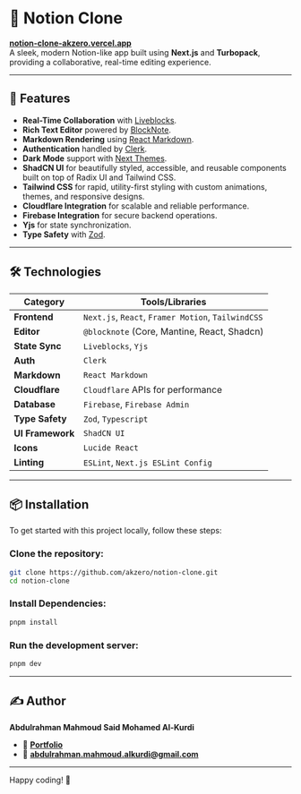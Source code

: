 # 📝 Notion Clone

**[notion-clone-akzero.vercel.app](https://notion-clone-akzero.vercel.app)**  
A sleek, modern Notion-like app built using **Next.js** and **Turbopack**, providing a collaborative, real-time editing experience.  

---

## 🚀 Features

- **Real-Time Collaboration** with [Liveblocks](https://liveblocks.io).  
- **Rich Text Editor** powered by [BlockNote](https://blocknote.dev).  
- **Markdown Rendering** using [React Markdown](https://github.com/remarkjs/react-markdown).  
- **Authentication** handled by [Clerk](https://clerk.dev).  
- **Dark Mode** support with [Next Themes](https://github.com/pacocoursey/next-themes).  
- **ShadCN UI** for beautifully styled, accessible, and reusable components built on top of Radix UI and Tailwind CSS.  
- **Tailwind CSS** for rapid, utility-first styling with custom animations, themes, and responsive designs.  
- **Cloudflare Integration** for scalable and reliable performance.  
- **Firebase Integration** for secure backend operations.  
- **Yjs** for state synchronization.  
- **Type Safety** with [Zod](https://github.com/colinhacks/zod).  

---

## 🛠️ Technologies

| **Category**      | **Tools/Libraries**                                    |
|-------------------|-------------------------------------------------------|
| **Frontend**      | `Next.js`, `React`, `Framer Motion`, `TailwindCSS`    |
| **Editor**        | `@blocknote` (Core, Mantine, React, Shadcn)           |
| **State Sync**    | `Liveblocks`, `Yjs`                                   |
| **Auth**          | `Clerk`                                               |
| **Markdown**      | `React Markdown`                                      |
| **Cloudflare**    | `Cloudflare` APIs for performance                     |
| **Database**      | `Firebase`, `Firebase Admin`                          |
| **Type Safety**   | `Zod`, `Typescript`                                   |
| **UI Framework**  | `ShadCN UI`                                           |
| **Icons**         | `Lucide React`                                        |
| **Linting**       | `ESLint`, `Next.js ESLint Config`                     |

---

## 📦 Installation

To get started with this project locally, follow these steps:

### Clone the repository:
```bash
git clone https://github.com/akzero/notion-clone.git
cd notion-clone
```

### Install Dependencies:
```bash
pnpm install
```

### Run the development server:
```bash
pnpm dev
```

---

## ✍️ Author

**Abdulrahman Mahmoud Said Mohamed Al-Kurdi**  
- 💼 **[Portfolio](https://ak-zero.vercel.app)**  
- 📧 **[abdulrahman.mahmoud.alkurdi@gmail.com	](mailto:abdulrahman.mahmoud.alkurdi@gmail.com	)**  

---

Happy coding! 🚀  

